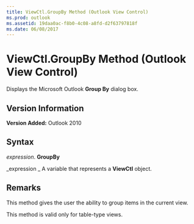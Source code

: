 ```yaml
---
title: ViewCtl.GroupBy Method (Outlook View Control)
ms.prod: outlook
ms.assetid: 19daa0ac-f8b0-4c08-a8fd-d2f63797818f
ms.date: 06/08/2017
---
```



# ViewCtl.GroupBy Method (Outlook View Control)

Displays the Microsoft Outlook  **Group By** dialog box.


## Version Information

 **Version Added:** Outlook 2010


## Syntax

 _expression_. **GroupBy**

 _expression _ A variable that represents a **ViewCtl** object.


## Remarks

This method gives the user the ability to group items in the current view.

This method is valid only for table-type views.


